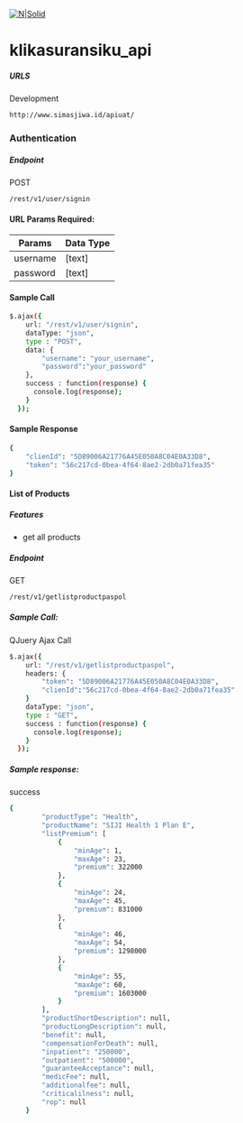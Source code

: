 [![N|Solid](https://scontent.fcgk10-1.fna.fbcdn.net/v/t1.0-9/23561815_137329747033280_584519139072773078_n.jpg?oh=02aadb40d936a3d723ff2ae2ba8534ae&oe=5A61C728)](https://nodesource.com/products/nsolid)

# klikasuransiku_api

##### URLS
Development
```sh
http://www.simasjiwa.id/apiuat/
```

### Authentication
##### Endpoint
POST
```sh
/rest/v1/user/signin
```

#### URL Params Required:
| Params | Data Type |
|--|--|
|username| [text] |
|password|[text] |

#### Sample Call
```sh
$.ajax({
    url: "/rest/v1/user/signin",
    dataType: "json",
    type : "POST",
    data: {  
        "username": "your_username",
        "password":"your_password"
    },
    success : function(response) {
      console.log(response);
    }
  });
```

#### Sample Response
```sh
{
    "clienId": "5D89006A21776A45E050A8C04E0A33D8",
    "token": "56c217cd-0bea-4f64-8ae2-2db0a71fea35"
}
```

#### List of Products

##### Features
  - get all products

##### Endpoint
GET
```sh
/rest/v1/getlistproductpaspol
```
##### Sample Call:
QJuery Ajax Call 
```sh
$.ajax({
    url: "/rest/v1/getlistproductpaspol",
    headers: {
        "token": "5D89006A21776A45E050A8C04E0A33D8",
        "clienId":"56c217cd-0bea-4f64-8ae2-2db0a71fea35"
    }
    dataType: "json",
    type : "GET",
    success : function(response) {
      console.log(response);
    }
  });
```

##### Sample response:
success
```sh
{
        "productType": "Health",
        "productName": "SIJI Health 1 Plan E",
        "listPremium": [
            {
                "minAge": 1,
                "maxAge": 23,
                "premium": 322000
            },
            {
                "minAge": 24,
                "maxAge": 45,
                "premium": 831000
            },
            {
                "minAge": 46,
                "maxAge": 54,
                "premium": 1298000
            },
            {
                "minAge": 55,
                "maxAge": 60,
                "premium": 1603000
            }
        ],
        "productShortDescription": null,
        "productLongDescription": null,
        "benefit": null,
        "compensationForDeath": null,
        "inpatient": "250000",
        "outpatient": "500000",
        "guaranteeAcceptance": null,
        "medicFee": null,
        "additionalfee": null,
        "criticalilness": null,
        "rop": null
    }
```

